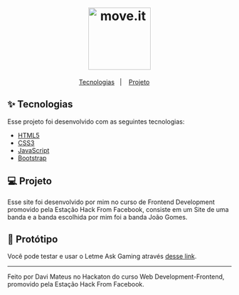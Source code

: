 <h1 align="center">
  <img alt="move.it" title="move.it" src="https://user-images.githubusercontent.com/66326378/129458637-fd17ed99-225f-4d25-871b-4fa402ce11e2.png" height=140px weight=140px />
</h1>

<p align="center">
  <a href="#-tecnologias">Tecnologias</a>&nbsp;&nbsp;&nbsp;|&nbsp;&nbsp;&nbsp;
  <a href="#-projeto">Projeto</a>&nbsp;&nbsp;&nbsp;&nbsp;&nbsp;&nbsp;
</p>

## ✨ Tecnologias

Esse projeto foi desenvolvido com as seguintes tecnologias:

- [HTML5](https://www.devmedia.com.br/o-que-e-o-html5/25820)
- [CSS3](https://www.w3schools.com/css/)
- [JavaScript](https://developer.mozilla.org/pt-BR/docs/Web/JavaScript)
- [Bootstrap](https://getbootstrap.com)

## 💻 Projeto

Esse site foi desenvolvido por mim no curso de Frontend Development promovido pela Estação Hack From Facebook, consiste em um Site de uma banda e a banda escolhida por mim foi a banda João Gomes.

## 🚀 Protótipo

Você pode testar e usar o Letme Ask Gaming através [desse link](https://site-banda-jg.vercel.app).

---

Feito por Davi Mateus no Hackaton do curso Web Development-Frontend, promovido pela Estação Hack From Facebook.
